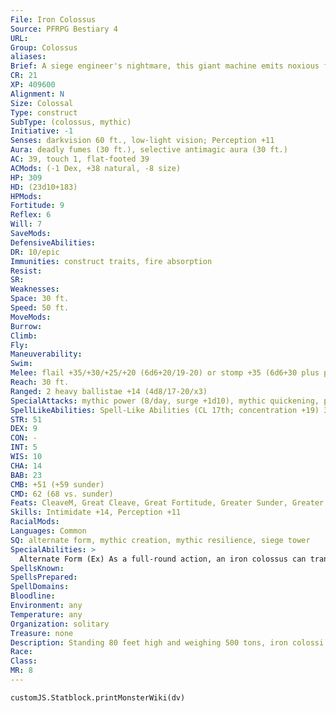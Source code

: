 ```yaml
---
File: Iron Colossus
Source: PFRPG Bestiary 4
URL: 
Group: Colossus
aliases: 
Brief: A siege engineer's nightmare, this giant machine emits noxious fumes from its grinding engine.
CR: 21
XP: 409600
Alignment: N
Size: Colossal
Type: construct
SubType: (colossus, mythic)
Initiative: -1
Senses: darkvision 60 ft., low-light vision; Perception +11
Aura: deadly fumes (30 ft.), selective antimagic aura (30 ft.)
AC: 39, touch 1, flat-footed 39
ACMods: (-1 Dex, +38 natural, -8 size)
HP: 309
HD: (23d10+183)
HPMods: 
Fortitude: 9
Reflex: 6
Will: 7
SaveMods: 
DefensiveAbilities: 
DR: 10/epic
Immunities: construct traits, fire absorption
Resist: 
SR: 
Weaknesses: 
Space: 30 ft.
Speed: 50 ft.
MoveMods: 
Burrow: 
Climb: 
Fly: 
Maneuverability: 
Swim: 
Melee: flail +35/+30/+25/+20 (6d6+20/19-20) or stomp +35 (6d6+30 plus pinning stomp)
Reach: 30 ft.
Ranged: 2 heavy ballistae +14 (4d8/17-20/x3)
SpecialAttacks: mythic power (8/day, surge +1d10), mythic quickening, pinning stomp
SpellLikeAbilities: Spell-Like Abilities (CL 17th; concentration +19) 3/day-wall of fire (DC 16) 1/day-delayed blast fireball (DC 19)
STR: 51
DEX: 9
CON: -
INT: 5
WIS: 10
CHA: 14
BAB: 23
CMB: +51 (+59 sunder)
CMD: 62 (68 vs. sunder)
Feats: CleaveM, Great Cleave, Great Fortitude, Greater Sunder, Greater Vital Strike, Improved Critical (flail), Improved CriticalM (heavy ballista), Improved SunderM, Improved Vital Strike, Power Attack, Toughness, Vital StrikeM
Skills: Intimidate +14, Perception +11
RacialMods: 
Languages: Common
SQ: alternate form, mythic creation, mythic resilience, siege tower
SpecialAbilities: >
  Alternate Form (Ex) As a full-round action, an iron colossus can transform its legs into a massive, destructive track. Its speed becomes 80 ft., it can't be tripped, and it gains a trample attack that deals 4d8+30 damage. It loses its stomp attack. It can resume its base form as a full-round action.  Deadly Fumes (Ex) An iron colossus emits a 30-foot-radius cloud of poisonous gas, exposing creatures that start their turn in this area. Deadly Fumes: inhaled-save Fort DC 21; frequency 1/round for 2 rounds; effect 1d4 Constitution damage and sickened; cure 1 save.  Fire Absorption (Ex) Not only is a flesh colossus immune to fire, but when targeted or hit by a spell or attack that would deal fire damage, it heals half the fire damage it would be dealt.  Selective Antimagic Aura (Su) Spells with the fire descriptor and fire effects are unaffected by this field.  Siege Tower (Ex) An iron colossus's ballistae don't provoke attacks of opportunity, and they reload themselves at the start of the colossus's turn.
SpellsKnown: 
SpellsPrepared: 
SpellDomains: 
Bloodline: 
Environment: any
Temperature: any
Organization: solitary
Treasure: none
Description: Standing 80 feet high and weighing 500 tons, iron colossi are the ultimate weapons of war.  Construction  The body of an iron colossus is constructed from hundreds of tons of iron, costing 100,000 gp.  IRON COLOSSUS  CL 17th; Price 500,000 gp  Construction  Requirements Craft Construct, Mythic Crafter, mythic tier or rank 8, antimagic field, cloudkill, meteor swarm, rusting grasp, wall of iron, wish; Skill Craft (blacksmithing) DC 30; Cost 300,000 gp
Race: 
Class: 
MR: 8
---
```

```dataviewjs
customJS.Statblock.printMonsterWiki(dv)
```
